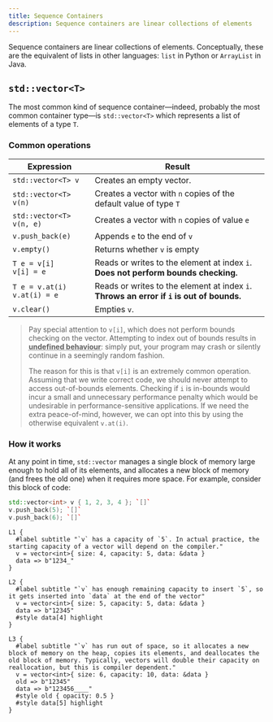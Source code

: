 ```yaml
---
title: Sequence Containers
description: Sequence containers are linear collections of elements
---
```


Sequence containers are linear collections of elements. Conceptually, these are the equivalent of lists in other languages: `list` in Python or `ArrayList` in Java.

## `std::vector<T>`

The most common kind of sequence container—indeed, probably the most common container type—is `std::vector<T>` which represents a list of elements of a type `T`.

### Common operations

| Expression | Result |
|-----------|--------|
| `std::vector<T> v` | Creates an empty vector. |
| `std::vector<T> v(n)` | Creates a vector with `n` copies of the default value of type `T` |
| `std::vector<T> v(n, e)` | Creates a vector with `n` copies of value `e` |
| `v.push_back(e)` | Appends `e` to the end of `v` |
| `v.empty()` | Returns whether `v` is empty |
| `T e = v[i]` <br /> `v[i] = e` | Reads or writes to the element at index `i`. **Does not perform bounds checking.** |
| `T e = v.at(i)` <br /> `v.at(i) = e` | Reads or writes to the element at index `i`. **Throws an error if `i` is out of bounds.** |
| `v.clear()` | Empties `v`. |

> Pay special attention to `v[i]`, which does not perform bounds checking on the vector. Attempting to index out of bounds results in <abbr title="Any attempt to execute code that violates the language's rules or assumptions, leading to unpredictable outcomes ranging from program crashes to seemingly correct behavior">**undefined behaviour**</abbr>: simply put, your program may crash or silently continue in a seemingly random fashion.
>
> The reason for this is that `v[i]` is an extremely common operation. Assuming that we write correct code, we should never attempt to access out-of-bounds elements. Checking if `i` is in-bounds would incur a small and unnecessary performance penalty which would be undesirable in performance-sensitive applications. If we need the extra peace-of-mind, however, we can opt into this by using the otherwise equivalent `v.at(i)`.

### How it works

At any point in time, `std::vector` manages a single block of memory large enough to hold all of its elements, and allocates a new block of memory (and frees the old one) when it requires more space. For example, consider this block of code:

```cpp
std::vector<int> v { 1, 2, 3, 4 }; `[]`
v.push_back(5); `[]`
v.push_back(6); `[]`
```

```memory
L1 {
  #label subtitle "`v` has a capacity of `5`. In actual practice, the starting capacity of a vector will depend on the compiler."
  v = vector<int>{ size: 4, capacity: 5, data: &data }
  data => b"1234_"
}

L2 {
  #label subtitle "`v` has enough remaining capacity to insert `5`, so it gets inserted into `data` at the end of the vector"
  v = vector<int>{ size: 5, capacity: 5, data: &data }
  data => b"12345"
  #style data[4] highlight
}

L3 {
  #label subtitle "`v` has run out of space, so it allocates a new block of memory on the heap, copies its elements, and deallocates the old block of memory. Typically, vectors will double their capacity on reallocation, but this is compiler dependent."
  v = vector<int>{ size: 6, capacity: 10, data: &data }
  old => b"12345"
  data => b"123456____"
  #style old { opacity: 0.5 }
  #style data[5] highlight
}
```